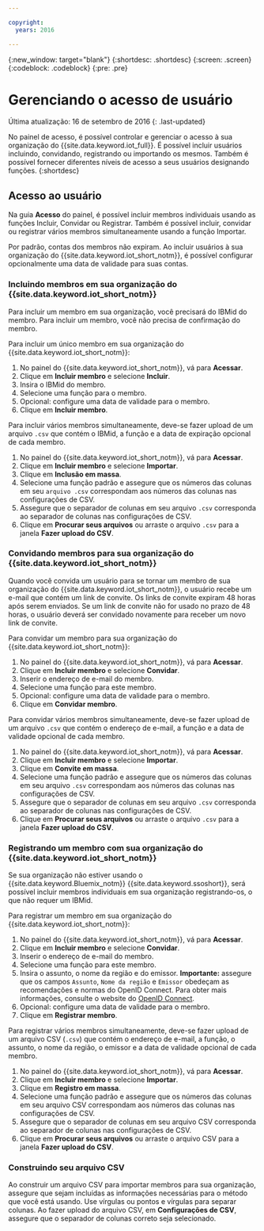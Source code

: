 ```yaml
---

copyright:
  years: 2016

---
```


{:new_window: target="blank"}
{:shortdesc: .shortdesc}
{:screen: .screen}
{:codeblock: .codeblock}
{:pre: .pre}

# Gerenciando o acesso de usuário
Última atualização: 16 de setembro de 2016
{: .last-updated}

No painel de acesso, é possível controlar e gerenciar o acesso à sua organização do {{site.data.keyword.iot_full}}. É possível incluir usuários incluindo, convidando, registrando ou importando os mesmos. Também é possível fornecer diferentes níveis de acesso a seus usuários designando funções.
{:shortdesc}

## Acesso ao usuário

Na guia **Acesso** do painel, é possível incluir membros individuais usando as funções Incluir, Convidar ou Registrar. Também é possível incluir, convidar ou registrar vários membros simultaneamente usando a função Importar.

Por padrão, contas dos membros não expiram. Ao incluir usuários à sua organização do {{site.data.keyword.iot_short_notm}}, é possível configurar opcionalmente uma data de validade para suas contas.

### Incluindo membros em sua organização do {{site.data.keyword.iot_short_notm}}

Para incluir um membro em sua organização, você precisará do IBMid do membro. Para incluir um membro, você não precisa de confirmação do membro.

Para incluir um único membro em sua organização do {{site.data.keyword.iot_short_notm}}:
1. No painel do {{site.data.keyword.iot_short_notm}}, vá para **Acessar**.
2. Clique em **Incluir membro** e selecione **Incluir**.
3. Insira o IBMid do membro.
4. Selecione uma função para o membro.
5. Opcional: configure uma data de validade para o membro.
6. Clique em **Incluir membro**.

Para incluir vários membros simultaneamente, deve-se fazer upload de um arquivo `.csv` que contém o IBMid, a função e a data de expiração opcional de cada membro.
1. No painel do {{site.data.keyword.iot_short_notm}}, vá para **Acessar**.
2. Clique em **Incluir membro** e selecione **Importar**.
3. Clique em **Inclusão em massa**.
4. Selecione uma função padrão e assegure que os números das colunas em seu `arquivo .csv` correspondam aos números das colunas nas configurações de CSV.
5. Assegure que o separador de colunas em seu arquivo `.csv` corresponda ao separador de colunas nas configurações de CSV.
6. Clique em **Procurar seus arquivos** ou arraste o arquivo `.csv` para a janela **Fazer upload do CSV**.

### Convidando membros para sua organização do {{site.data.keyword.iot_short_notm}}

Quando você convida um usuário para se tornar um membro de sua organização do {{site.data.keyword.iot_short_notm}}, o usuário recebe um e-mail que contém um link de convite. Os links de convite expiram 48 horas após serem enviados. Se um link de convite não for usado no prazo de 48 horas, o usuário deverá ser convidado novamente para receber um novo link de convite.

Para convidar um membro para sua organização do {{site.data.keyword.iot_short_notm}}:
1. No painel do {{site.data.keyword.iot_short_notm}}, vá para **Acessar**.
2. Clique em **Incluir membro** e selecione **Convidar**.
3. Inserir o endereço de e-mail do membro.
4. Selecione uma função para este membro.
5. Opcional: configure uma data de validade para o membro.
6. Clique em **Convidar membro**.

Para convidar vários membros simultaneamente, deve-se fazer upload de um arquivo `.csv` que contém o endereço de e-mail, a função e a data de validade opcional de cada membro.
1. No painel do {{site.data.keyword.iot_short_notm}}, vá para **Acessar**.
2. Clique em **Incluir membro** e selecione **Importar**.
3. Clique em **Convite em massa**.
4. Selecione uma função padrão e assegure que os números das colunas em seu arquivo `.csv` correspondam aos números das colunas nas configurações de CSV.
5. Assegure que o separador de colunas em seu arquivo `.csv` corresponda ao separador de colunas nas configurações de CSV.
6. Clique em **Procurar seus arquivos** ou arraste o arquivo `.csv` para a janela **Fazer upload do CSV**.

### Registrando um membro com sua organização do {{site.data.keyword.iot_short_notm}}

Se sua organização não estiver usando o {{site.data.keyword.Bluemix_notm}} {{site.data.keyword.ssoshort}}, será possível incluir membros individuais em sua organização registrando-os, o que não requer um IBMid.

Para registrar um membro em sua organização do {{site.data.keyword.iot_short_notm}}:
1. No painel do {{site.data.keyword.iot_short_notm}}, vá para **Acessar**.
2. Clique em **Incluir membro** e selecione **Convidar**.
3. Inserir o endereço de e-mail do membro.
4. Selecione uma função para este membro.
5. Insira o assunto, o nome da região e do emissor. 
   **Importante:** assegure que os campos `Assunto`, `Nome da região` e `Emissor` obedeçam as recomendações e normas do OpenID Connect. Para obter mais informações, consulte o website do [OpenID Connect](http://openid.net/connect/).
6. Opcional: configure uma data de validade para o membro.
7. Clique em **Registrar membro**.

Para registrar vários membros simultaneamente, deve-se fazer upload de um arquivo CSV (`.csv`) que contém o endereço de e-mail, a função, o assunto, o nome da região, o emissor e a data de validade opcional de cada membro.
1. No painel do {{site.data.keyword.iot_short_notm}}, vá para **Acessar**.
2. Clique em **Incluir membro** e selecione **Importar**.
3. Clique em **Registro em massa**.
4. Selecione uma função padrão e assegure que os números das colunas em seu arquivo CSV correspondam aos números das colunas nas configurações de CSV.
5. Assegure que o separador de colunas em seu arquivo CSV corresponda ao separador de colunas nas configurações de CSV.
6. Clique em **Procurar seus arquivos** ou arraste o arquivo CSV para a janela **Fazer upload do CSV**.

### Construindo seu arquivo CSV

Ao construir um arquivo CSV para importar membros para sua organização, assegure que sejam incluídas as informações necessárias para o método que você está usando. Use vírgulas ou pontos e vírgulas para separar colunas. Ao fazer upload do arquivo CSV, em **Configurações de CSV**, assegure que o separador de colunas correto seja selecionado.
